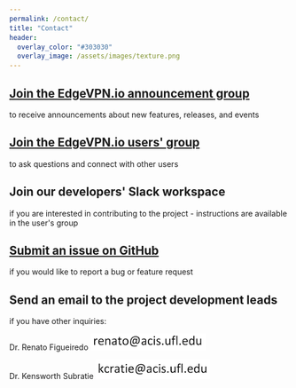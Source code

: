 ```yaml
---
permalink: /contact/
title: "Contact"
header:
  overlay_color: "#303030"
  overlay_image: /assets/images/texture.png
---
```


## <i class="fas fa-users"></i> [Join the EdgeVPN.io announcement group](https://groups.io/g/EdgeVPN-Announcements)
to receive announcements about new features, releases, and events

## <i class="fas fa-users"></i> [Join the EdgeVPN.io users' group](https://groups.io/g/EdgeVPN)
to ask questions and connect with other users

## <i class="fab fa-slack"></i> Join our developers' Slack workspace
if you are interested in contributing to the project - instructions are available in the user's group

## <i class="fab fa-github"></i> [Submit an issue on GitHub](https://github.com/EdgeVPN)
if you would like to report a bug or feature request

## <i class="fas fa-envelope"></i> Send an email to the project development leads
if you have other inquiries:

Dr. Renato Figueiredo <i class="far fa-envelope"></i> ![Email](/assets/images/email_snapshot_rf_3.png)

Dr. Kensworth Subratie <i class="far fa-envelope"></i> ![Email](/assets/images/email_snapshot_ks_3.png)
